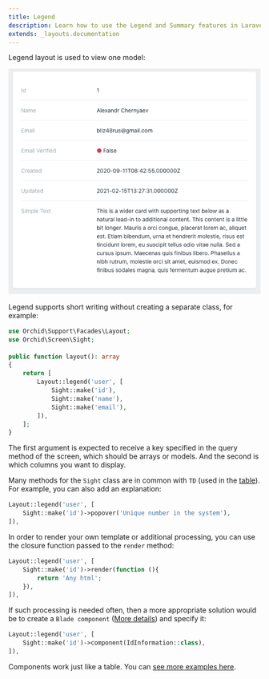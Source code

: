 ```yaml
---
title: Legend
description: Learn how to use the Legend and Summary features in Laravel Orchid to organize and display important information in your administration-style applications. Improve the clarity and usability of your project with these easy to use tools.
extends: _layouts.documentation
---
```


Legend layout is used to view one model:

![Legend](/img/layouts/legend.png)

Legend supports short writing without creating a separate class, for example:

```php
use Orchid\Support\Facades\Layout;
use Orchid\Screen\Sight;

public function layout(): array
{
    return [
        Layout::legend('user', [
            Sight::make('id'),
            Sight::make('name'),
            Sight::make('email'),
        ]),
    ];
}
```

The first argument is expected to receive a key specified in the query method of the screen, which should be arrays or models. And the second is which columns you want to display.


Many methods for the `Sight` class are in common with `TD` (used in the [table](/en/docs/table/)). For example, you can also add an explanation:

```php
Layout::legend('user', [
    Sight::make('id')->popover('Unique number in the system'),
]),
```

In order to render your own template or additional processing, you can use the closure function passed to the `render` method:

```php
Layout::legend('user', [
    Sight::make('id')->render(function (){
        return 'Any html';
    }),
]),
```

If such processing is needed often, then a more appropriate solution would be to create a `Blade component` ([More details](https://laravel.com/docs/blade#components)) and specify it:

```php
Layout::legend('user', [
    Sight::make('id')->component(IdInformation::class),
]),
```

Components work just like a table. You can [see more examples here](/en/docs/table#components).
